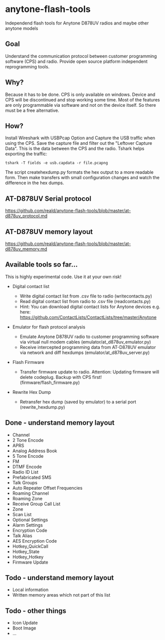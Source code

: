 # anytone-flash-tools
Independend flash tools for Anytone D878UV radios and maybe other anytone models

## Goal
Understand the communication protocol between customer programming software (CPS) and radio. Provide open source platform independent reprogramming tools.

## Why?
Because it has to be done. CPS is only available on windows. Device and CPS will be discontinued and stop working some time. Most of the features are only programmable via software and not on the device itself. So there must be a free alternative.

## How?
Install Wireshark with USBPcap Option and Capture the USB traffic when using the CPS. Save the capture file and filter out the "Leftover Capture Data". This is the data between the CPS and the radio. Tshark helps exporting the traffic:

```
tshark -T fields -e usb.capdata -r file.pcapng
```
The script createhexdump.py formats the hex output to a more readable form. Then make transfers with small configuration changes and watch the difference in the hex dumps.

## AT-D878UV Serial protocol
https://github.com/reald/anytone-flash-tools/blob/master/at-d878uv_protocol.md

## AT-D878UV memory layout
https://github.com/reald/anytone-flash-tools/blob/master/at-d878uv_memory.md

## Available tools so far...
This is highly experimental code. Use it at your own risk!

* Digital contact list

  * Write digital contact list from .csv file to radio (writecontacts.py)
  * Read digital contact list from radio to .csv file (readcontacts.py)
  * Hint: You can download digital contact lists for Anytone devices e.g. here: https://github.com/ContactLists/ContactLists/tree/master/Anytone  

* Emulator for flash protocol analysis
  * Emulate Anytone D878UV radio to customer programming software via virtual null modem cables (emulator/at_d878uv_emulator.py)
  * Receive intercepted programming data from AT-D878UV emulator via network and diff hexdumps (emulator/at_d878uv_server.py)

* Flash Firmware
  * Transfer firmware update to radio. Attention: Updating firmware will delete codeplug. Backup with CPS first! (firmware/flash_firmware.py)
  
* Rewrite Hex Dump
  * Retransfer hex dump (saved by emulator) to a serial port (rewrite_hexdump.py)

## Done - understand memory layout
* Channel
* 2 Tone Encode
* APRS
* Analog Address Book
* 5 Tone Encode
* FM
* DTMF Encode
* Radio ID List
* Prefabricated SMS
* Talk Groups
* Auto Repeater Offset Frequencies
* Roaming Channel
* Roaming Zone
* Receive Group Call List
* Zone
* Scan List
* Optional Settings
* Alarm Settings
* Encryption Code
* Talk Alias
* AES Encryption Code
* Hotkey_QuickCall
* Hotkey_State
* Hotkey_Hotkey
* Firmware Update

## Todo - understand memory layout

* Local information
* Written memory areas which not part of this list

## Todo - other things

* Icon Update
* Boot Image
* ...
